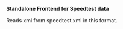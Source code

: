 **Standalone Frontend for Speedtest data**


Reads xml from speedtest.xml in this format.
<?xml version="1.0"?>
<tests><test name="1454894160235" host="T-Mobile (West Norriton, PA) [70.59 km]" ping="24.939 ms" download="167.96 Mbit/s" upload="22.02 Mbit/s" share="http://www.speedtest.net/result/0.png"/></tests>
